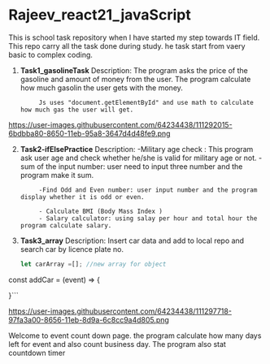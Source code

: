 # Rajeev_react21_javaScript
This is school task repository when I have started my step towards IT field. 
This repo carry all the task done during study. he task start from vaery basic to complex coding.

1. **Task1_gasolineTask**
Description: The program asks the price of the gasoline and amount of money from the user.
            The program calculate how much gasolin the user gets with the money.


            Js uses "document.getElementById" and use math to calculate how much gas the user will get.

https://user-images.githubusercontent.com/64234438/111292015-6bdbba80-8650-11eb-95a8-3647d4d48fe9.png


2. **Task2-ifElsePractice**
Description: -Military age check : This program ask user age and check whether he/she is valid for military age or not.
            -sum of the input number: user need to input three number and the program make it sum.

            -Find Odd and Even number: user input number and the program display whether it is odd or even.

            - Calculate BMI (Body Mass Index )
            - Salary calculator: using salay per hour and total hour the program calculate salary.

3. **Task3_array** 
    Description: Insert car data and add to local repo and search car by licence plate no.

    ```javascript 
    let carArray =[]; //new array for object
const addCar = (event) => {  
    
}```

https://user-images.githubusercontent.com/64234438/111297718-97fa3a00-8656-11eb-8d9a-6c8cc9a4d805.png


            
Welcome to event count down page.
the program calculate how many days left for event and also count business day.
The program also stat countdown timer

